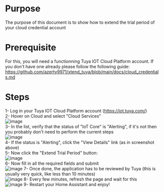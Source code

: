 # Purpose
The purpose of this document is to show how to extend the trial period of your cloud credential account

# Prerequisite
For this, you will need a functionning Tuya IOT Cloud Platform account. If you don't have one already please follow the following guide:
https://github.com/azerty9971/xtend_tuya/blob/main/docs/cloud_credentials.md

# Steps
1- Log in your Tuya IOT Cloud Platform account (https://iot.tuya.com/)<br/>
2- Hover on Cloud and select "Cloud Services"<br/>
![image](https://github.com/user-attachments/assets/80d90a6a-f337-417c-9c22-6f298799b803)<br/>
3- In the list, verify that the status of "IoT Core" is "Alerting", if it's not then you probably don't need to perform the current steps<br/>
![image](https://github.com/user-attachments/assets/0ee8f9ab-c112-49a4-8377-08d5e1f86fd3)<br/>
4- If the status is "Alerting", click the "View Details" link (as in screenshot above)<br/>
5- Now click the "Extend Trial Period" button:<br/>
![image](https://github.com/user-attachments/assets/d4a147d5-edf5-4143-b63b-6dd2b1ed277a)<br/>
6- Now fill in all the required fields and submit<br/>
![image](https://github.com/user-attachments/assets/12ad4c91-163b-40b8-b8f9-d91a3d58cb8f)
7- Once done, the application has to be reviewed by Tuya (this is usually very quick, like less than 10 minutes)<br/>
![image](https://github.com/user-attachments/assets/2e467223-85f8-441a-a696-bd303e4546f0)
8- Every few minutes, refresh the page and wait for this<br/>
![image](https://github.com/user-attachments/assets/75ff334d-3412-4a03-a511-566d0aa58e42)
9- Restart your Home Assistant and enjoy!
